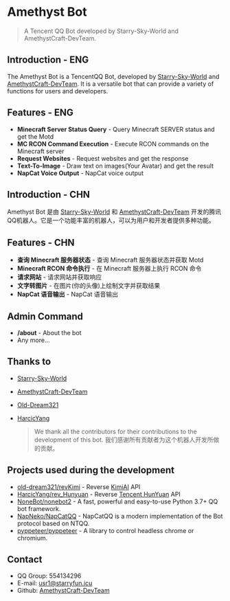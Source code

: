 # Amethyst Bot
>
> A Tencent QQ Bot developed by Starry-Sky-World and AmethystCraft-DevTeam.
>
## Introduction - ENG

  The Amethyst Bot is a TencentQQ Bot, developed by [Starry-Sky-World](https://github.com/Starry-Sky-World) and [AmethystCraft-DevTeam](https://github.com/AmethystCraft-DevTeam). It is a versatile bot that can provide a variety of functions for users and developers.

## Features - ENG

- **Minecraft Server Status Query** - Query Minecraft SERVER status and get the Motd
- **MC RCON Command Execution** - Execute RCON commands on the Minecraft server
- **Request Websites** - Request websites and get the response
- **Text-To-Image** - Draw text on images(Your Avatar) and get the result
- **NapCat Voice Output** - NapCat voice output

## Introduction - CHN

  Amethyst Bot 是由 [Starry-Sky-World](https://github.com/Starry-Sky-World) 和 [AmethystCraft-DevTeam](https://github.com/AmethystCraft-DevTeam) 开发的腾讯QQ机器人。它是一个功能丰富的机器人，可以为用户和开发者提供多种功能。

## Features - CHN

- **查询 Minecraft 服务器状态** - 查询 Minecraft 服务器状态并获取 Motd
- **Minecraft RCON 命令执行** - 在 Minecraft 服务器上执行 RCON 命令
- **请求网站** - 请求网站并获取响应
- **文字转图片** - 在图片(你的头像)上绘制文字并获取结果
- **NapCat 语音输出** - NapCat 语音输出

## Admin Command

- **/about** - About the bot
- Any more...

## Thanks to

- [Starry-Sky-World](https://github.com/Starry-Sky-World)
- [AmethystCraft-DevTeam](https://github.com/AmethystCraft-DevTeam)
- [Old-Dream321](https://github.com/old-dream321)
- [HarcicYang](https://github.com/HarcicYang)

  > We thank all the contributors for their contributions to the development of this bot.
  > 我们感谢所有贡献者为这个机器人开发所做的贡献。
  >
## Projects used during the development

- [old-dream321/revKimi](https://github.com/old-dream321/revKimi) - Reverse [KimiAI](https://kimi.ai) API
- [HarcicYang/rev_Hunyuan](https://github.com/HarcicYang/rev_Hunyuan) - Reverse [Tencent HunYuan](https://hunyuan.tencent.com) API
- [NoneBot/nonebot2](https://github.com/nonebot/nonebot2) - A fast, powerful and easy-to-use Python 3.7+ QQ bot framework.
- [NapNeko/NapCatQQ](https://github.com/NapNeko/NapCat) - NapCatQQ is a modern implementation of the Bot protocol based on NTQQ.
- [pyppeteer/pyppeteer](https://github.com/pyppeteer/pyppeteer) - A library to control headless chrome or chromium.

## Contact

- QQ Group: 554134296
- E-mail: <usr1@starryfun.icu>
- Github: [AmethystCraft-DevTeam](https://github.com/AmethystCraft-DevTeam)
